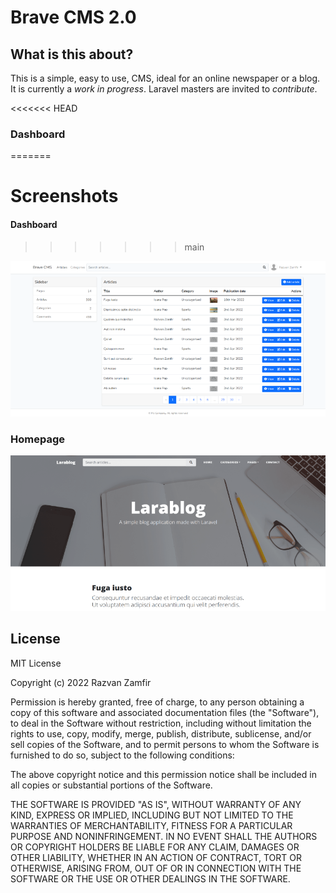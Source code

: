 # Brave CMS 2.0

## What is this about? 

This is a simple, easy to use, CMS, ideal for an online newspaper or a blog. It is currently a *work in progress*. Laravel masters are invited to *contribute*.

<<<<<<< HEAD
### Dashboard
=======
# Screenshots 

#### Dashboard
>>>>>>> main

![Dashboard preview](https://github.com/Ajax30/BraveCMS-2.0/blob/main/screenshots/dashboard.png)

### Homepage

![Dashboard preview](https://github.com/Ajax30/BraveCMS-2.0/blob/main/screenshots/homepage.png)

## License

MIT License

Copyright (c) 2022 Razvan Zamfir

Permission is hereby granted, free of charge, to any person obtaining a copy
of this software and associated documentation files (the "Software"), to deal
in the Software without restriction, including without limitation the rights
to use, copy, modify, merge, publish, distribute, sublicense, and/or sell
copies of the Software, and to permit persons to whom the Software is
furnished to do so, subject to the following conditions:

The above copyright notice and this permission notice shall be included in all
copies or substantial portions of the Software.

THE SOFTWARE IS PROVIDED "AS IS", WITHOUT WARRANTY OF ANY KIND, EXPRESS OR
IMPLIED, INCLUDING BUT NOT LIMITED TO THE WARRANTIES OF MERCHANTABILITY,
FITNESS FOR A PARTICULAR PURPOSE AND NONINFRINGEMENT. IN NO EVENT SHALL THE
AUTHORS OR COPYRIGHT HOLDERS BE LIABLE FOR ANY CLAIM, DAMAGES OR OTHER
LIABILITY, WHETHER IN AN ACTION OF CONTRACT, TORT OR OTHERWISE, ARISING FROM,
OUT OF OR IN CONNECTION WITH THE SOFTWARE OR THE USE OR OTHER DEALINGS IN THE
SOFTWARE.